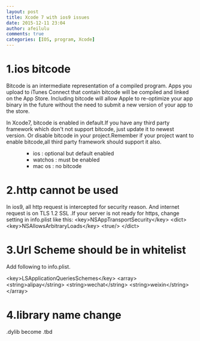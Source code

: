 ```yaml
---
layout: post
title: Xcode 7 with ios9 issues
date: 2015-12-11 23:04
author: afeilulu
comments: true
categories: [IOS, program, Xcode]
---
```

<h1>1.ios bitcode</h1>
Bitcode is an intermediate representation of a compiled program. Apps you upload to iTunes Connect that contain bitcode will be compiled and linked on the App Store. Including bitcode will allow Apple to re-optimize your app binary in the future without the need to submit a new version of your app to the store.

In Xcode7, bitcode is enabled in default.If you have any third party framework which don't not support bitcode, just update it to newest version. Or disable bitcode in your project.Remember if your project want to enable bitcode,all third party framework should support it also.
<ol>
<ol>
<ul>
	<li>ios : optional but default enabled</li>
	<li>watchos : must be enabled</li>
	<li>mac os : no bitcode</li>
</ul>
</ol>
</ol>
<h1>2.http cannot be used</h1>
In ios9, all http request is intercepted for security reason. And internet request is on TLS 1.2 SSL .If your server is not ready for https, change setting in info.plist like this:
<span class="sy0">&lt;</span>key<span class="sy0">&gt;</span>NSAppTransportSecurity<span class="sy0">&lt;/</span>key<span class="sy0">&gt;</span> <span class="sy0">&lt;</span>dict<span class="sy0">&gt;</span> <span class="sy0">&lt;</span>key<span class="sy0">&gt;</span>NSAllowsArbitraryLoads<span class="sy0">&lt;/</span>key<span class="sy0">&gt;</span> <span class="sy0">&lt;</span><span class="kw2">true</span><span class="sy0">/&gt;</span> <span class="sy0">&lt;/</span>dict<span class="sy0">&gt;</span>
<h1>3.Url Scheme should be in whitelist</h1>
Add following to info.plist.

&lt;key&gt;LSApplicationQueriesSchemes&lt;/key&gt;
&lt;array&gt;
&lt;string&gt;alipay&lt;/string&gt;
&lt;string&gt;wechat&lt;/string&gt;
&lt;string&gt;weixin&lt;/string&gt;
&lt;/array&gt;
<h1>4.library name change</h1>
.dylib become .tbd
